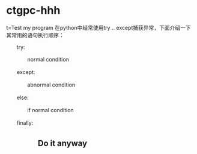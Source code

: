 # ctgpc-hhh
t=Test my program
在python中经常使用try .. except捕获异常，下面介绍一下其常用的语句执行顺序：

       try:

　　　　normal condition

　　except:

　　　　abnormal condition 

　　else:

　　　　if normal condition

　　finally:

　　　　Do it anyway
--------------------- 
